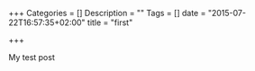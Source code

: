+++
Categories = []
Description = ""
Tags = []
date = "2015-07-22T16:57:35+02:00"
title = "first"

+++

My test post